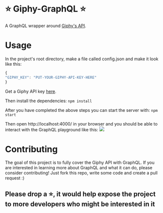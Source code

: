 # ⭐️ Giphy-GraphQL ⭐️
A GraphQL wrapper around [Giphy's API](https://developers.giphy.com/docs/).

# Usage
In the project's root directory, make a file called config.json and make it look like this:
```javascript 
{
"GIPHY_KEY": "PUT-YOUR-GIPHY-API-KEY-HERE"
}
```
Get a Giphy API key [here](https://developers.giphy.com/dashboard/?create=true).

Then install the dependencies:
``` npm install ```

After you have completed the above steps you can start the server with: ```npm start```

Then open http://localhost:4000/ in your browser and you should be able to interact with the GraphQL playground like this:
![](https://media.giphy.com/media/KEYDFVLmDv0zknOm4B/source.gif)

# Contributing

The goal of this project is to fully cover the Giphy API with GraphQL. If you are interested in learning more about GraphQL and what it can do, please consider contributing! Just fork this repo, write some code and create a pull request :)

## Please drop a ⭐️, it would help expose the project to more developers who might be interested in it
